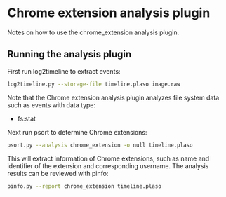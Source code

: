 # Chrome extension analysis plugin

Notes on how to use the chrome_extension analysis plugin.

## Running the analysis plugin

First run log2timeline to extract events:

```bash
log2timeline.py --storage-file timeline.plaso image.raw
```

Note that the Chrome extension analysis plugin analyzes
file system data such as events with data type:

* fs:stat

Next run psort to determine Chrome extensions:

```bash
psort.py --analysis chrome_extension -o null timeline.plaso
```

This will extract information of Chrome extensions, such as name and identifier
of the extension and corresponding username. The analysis results can be
reviewed with pinfo:

```bash
pinfo.py --report chrome_extension timeline.plaso
```
